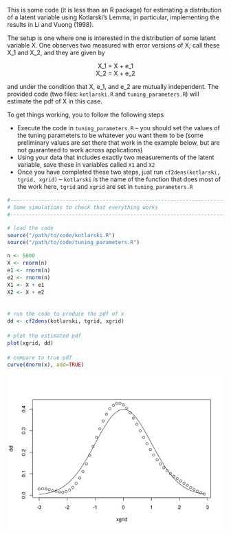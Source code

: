 
<!-- README.md is generated from README.Rmd. Please edit that file -->

This is some code (it is less than an R package) for estimating a
distribution of a latent variable using Kotlarski’s Lemma; in
particular, implementing the results in Li and Vuong (1998).

The setup is one where one is interested in the distribution of some
latent variable X. One observes two measured with error versions of X;
call these X\_1 and X\_2, and they are given by

<center>

X\_1 = X + e\_1 <br> X\_2 = X + e\_2

</center>

and under the condition that X, e\_1, and e\_2 are mutually independent.
The provided code (two files: `kotlarski.R` and `tuning_parameters.R`)
will estimate the pdf of X in this case.

To get things working, you to follow the following steps

  - Execute the code in `tuning_parameters.R` – you should set the
    values of the tuning parameters to be whatever you want them to be
    (some preliminary values are set there that work in the example
    below, but are not guaranteed to work across applications)
  - Using your data that includes exactly two measurements of the latent
    variable, save these in variables called `X1` and `X2`
  - Once you have completed these two steps, just run
    `cf2dens(kotlarski, tgrid, xgrid)` – `kotlarski` is the name of the
    function that does most of the work here, `tgrid` and `xgrid` are
    set in
`tuning_parameters.R`

<!-- end list -->

``` r
#-----------------------------------------------------------------------------
# Some simulations to check that everything works
#-----------------------------------------------------------------------------
```

``` r
# load the code
source("/path/to/code/kotlarski.R")
source("/path/to/code/tuning_parameters.R")
```

``` r
n <- 5000
X <- rnorm(n)
e1 <- rnorm(n)
e2 <- rnorm(n)
X1 <- X + e1
X2 <- X + e2


# run the code to produce the pdf of x
dd <- cf2dens(kotlarski, tgrid, xgrid)

# plot the estimated pdf
plot(xgrid, dd)

# compare to true pdf
curve(dnorm(x), add=TRUE)        
```

![](man/figures/README-unnamed-chunk-5-1.png)<!-- -->
